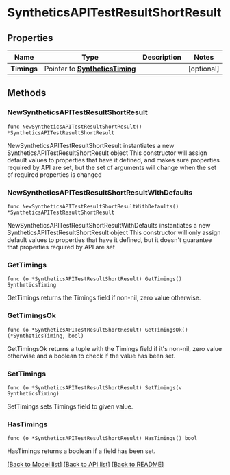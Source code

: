 # SyntheticsAPITestResultShortResult

## Properties

Name | Type | Description | Notes
------------ | ------------- | ------------- | -------------
**Timings** | Pointer to [**SyntheticsTiming**](SyntheticsTiming.md) |  | [optional] 

## Methods

### NewSyntheticsAPITestResultShortResult

`func NewSyntheticsAPITestResultShortResult() *SyntheticsAPITestResultShortResult`

NewSyntheticsAPITestResultShortResult instantiates a new SyntheticsAPITestResultShortResult object
This constructor will assign default values to properties that have it defined,
and makes sure properties required by API are set, but the set of arguments
will change when the set of required properties is changed

### NewSyntheticsAPITestResultShortResultWithDefaults

`func NewSyntheticsAPITestResultShortResultWithDefaults() *SyntheticsAPITestResultShortResult`

NewSyntheticsAPITestResultShortResultWithDefaults instantiates a new SyntheticsAPITestResultShortResult object
This constructor will only assign default values to properties that have it defined,
but it doesn't guarantee that properties required by API are set

### GetTimings

`func (o *SyntheticsAPITestResultShortResult) GetTimings() SyntheticsTiming`

GetTimings returns the Timings field if non-nil, zero value otherwise.

### GetTimingsOk

`func (o *SyntheticsAPITestResultShortResult) GetTimingsOk() (*SyntheticsTiming, bool)`

GetTimingsOk returns a tuple with the Timings field if it's non-nil, zero value otherwise
and a boolean to check if the value has been set.

### SetTimings

`func (o *SyntheticsAPITestResultShortResult) SetTimings(v SyntheticsTiming)`

SetTimings sets Timings field to given value.

### HasTimings

`func (o *SyntheticsAPITestResultShortResult) HasTimings() bool`

HasTimings returns a boolean if a field has been set.


[[Back to Model list]](../README.md#documentation-for-models) [[Back to API list]](../README.md#documentation-for-api-endpoints) [[Back to README]](../README.md)


